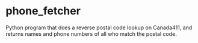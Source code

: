# phone_fetcher
Python program that does a reverse postal code lookup on Canada411, and returns names and phone numbers of all who match the postal code.
